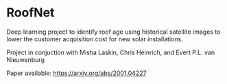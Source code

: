 # RoofNet
Deep learning project to identify roof age using historical satellite images to lower the customer acquisition cost for new solar installations. 

Project in conjuction with Misha Laskin, Chris Heinrich, and Evert P.L. van Nieuwenburg

Paper available: https://arxiv.org/abs/2001.04227
